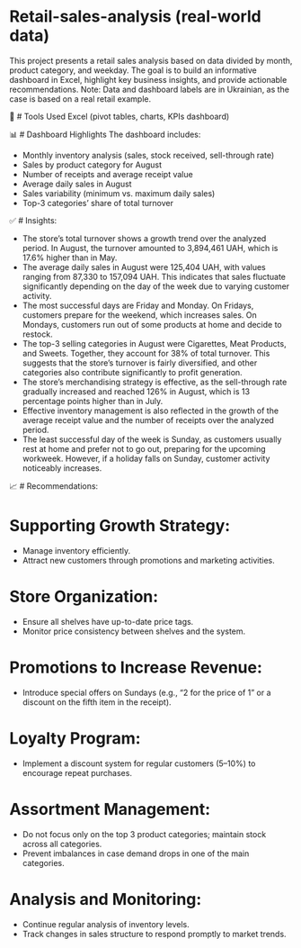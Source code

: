 # Retail-sales-analysis (real-world data)
This project presents a retail sales analysis based on data divided by month, product category, and weekday. The goal is to build an informative dashboard in Excel, highlight key business insights, and provide actionable recommendations. Note: Data and dashboard labels are in Ukrainian, as the case is based on a real retail example.

🔧 # Tools Used
Excel (pivot tables, charts, KPIs dashboard)

📊 # Dashboard Highlights
The dashboard includes:
- Monthly inventory analysis (sales, stock received, sell-through rate)
- Sales by product category for August
- Number of receipts and average receipt value
- Average daily sales in August
- Sales variability (minimum vs. maximum daily sales)
- Top-3 categories’ share of total turnover

✅ # Insights:
- The store’s total turnover shows a growth trend over the analyzed period. In August, the turnover amounted to 3,894,461 UAH, which is 17.6% higher than in May.
- The average daily sales in August were 125,404 UAH, with values ranging from 87,330 to 157,094 UAH. This indicates that sales fluctuate significantly depending on the day of the week due to varying customer activity.
- The most successful days are Friday and Monday. On Fridays, customers prepare for the weekend, which increases sales. On Mondays, customers run out of some products at home and decide to restock.
- The top-3 selling categories in August were Cigarettes, Meat Products, and Sweets. Together, they account for 38% of total turnover. This suggests that the store’s turnover is fairly diversified, and other categories also contribute significantly to profit generation.
- The store’s merchandising strategy is effective, as the sell-through rate gradually increased and reached 126% in August, which is 13 percentage points higher than in July.
- Effective inventory management is also reflected in the growth of the average receipt value and the number of receipts over the analyzed period.
- The least successful day of the week is Sunday, as customers usually rest at home and prefer not to go out, preparing for the upcoming workweek. However, if a holiday falls on Sunday, customer activity noticeably increases.

📈 # Recommendations:
# Supporting Growth Strategy:
- Manage inventory efficiently.
- Attract new customers through promotions and marketing activities.
# Store Organization:
- Ensure all shelves have up-to-date price tags.
- Monitor price consistency between shelves and the system.
# Promotions to Increase Revenue:
- Introduce special offers on Sundays (e.g., “2 for the price of 1” or a discount on the fifth item in the receipt).
# Loyalty Program:
- Implement a discount system for regular customers (5–10%) to encourage repeat purchases.
# Assortment Management:
- Do not focus only on the top 3 product categories; maintain stock across all categories.
- Prevent imbalances in case demand drops in one of the main categories.
# Analysis and Monitoring:
- Continue regular analysis of inventory levels.
- Track changes in sales structure to respond promptly to market trends.
